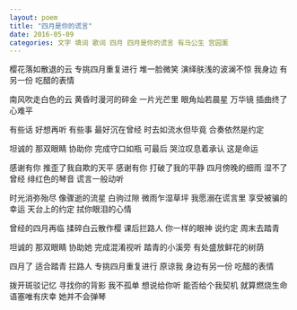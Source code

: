 ```yaml
---
layout: poem 
title: "四月是你的谎言"
date: 2016-05-09
categories: 文字 填词 歌词 四月 四月是你的谎言 有马公生 宫园薰
---
```


樱花落如散退的云
专挑四月重复进行
堆一脸微笑 演绎肤浅的波澜不惊
我身边 有另一份 吃醋的表情

南风吹走白色的云
黄昏时漫河的碎金
一片光芒里 眼角灿若晨星
万华镜 插曲终了心难平

有些话 好想再听
有些事 最好沉在曾经
时去如流水但毕竟 合奏依然是约定

坦诚的 那双眼睛
协助你 完成守口如瓶
可最后 哭泣叹息着承认 这是命运

感谢有你 推歪了我自欺的天平
感谢有你 打破了我的平静
四月傍晚的细雨 湿不了曾经
绯红色的琴音 谎言一般动听

时光消弥殆尽 像骤逝的流星
白驹过隙 微雨乍湿草坪
我愿溺在谎言里 享受被骗的幸运
天台上的约定 拭你眼泪的心情

曾经的四月再临
揉碎白云散作樱
课后拦路人 你一样的眼神
说约定 周末去踏青

坦诚的 那双眼睛
协助她 完成混淆视听
踏青的小溪旁 有处盛放鲜花的树荫

四月了 适合踏青
拦路人 专挑四月重复进行
原谅我 身边有另一份 吃醋的表情

拨开斑驳记忆 寻找你的背影
我不孤单 想说给你听
能否给个我契机 就算燃烧生命
语塞唯有庆幸 她并不会弹琴



